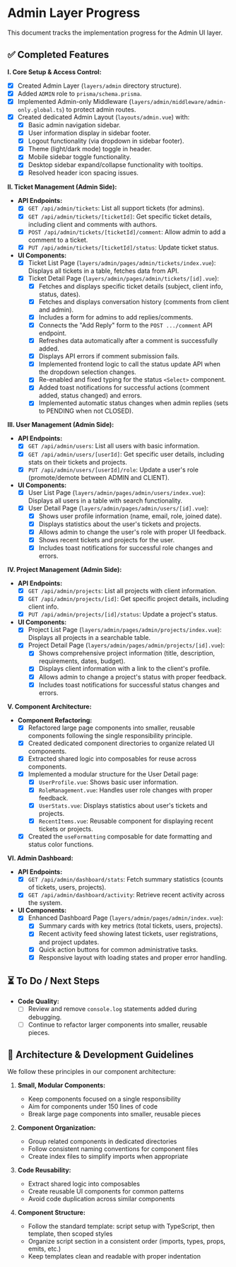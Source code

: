 # Admin Layer Progress

This document tracks the implementation progress for the Admin UI layer.

## ✅ Completed Features

**I. Core Setup & Access Control:**

- [x] Created Admin Layer (`layers/admin` directory structure).
- [x] Added `ADMIN` role to `prisma/schema.prisma`.
- [x] Implemented Admin-only Middleware (`layers/admin/middleware/admin-only.global.ts`) to protect admin routes.
- [x] Created dedicated Admin Layout (`layouts/admin.vue`) with:
  - [x] Basic admin navigation sidebar.
  - [x] User information display in sidebar footer.
  - [x] Logout functionality (via dropdown in sidebar footer).
  - [x] Theme (light/dark mode) toggle in header.
  - [x] Mobile sidebar toggle functionality.
  - [x] Desktop sidebar expand/collapse functionality with tooltips.
  - [x] Resolved header icon spacing issues.

**II. Ticket Management (Admin Side):**

- **API Endpoints:**
  - [x] `GET /api/admin/tickets`: List all support tickets (for admins).
  - [x] `GET /api/admin/tickets/[ticketId]`: Get specific ticket details, including client and comments with authors.
  - [x] `POST /api/admin/tickets/[ticketId]/comment`: Allow admin to add a comment to a ticket.
  - [x] `PUT /api/admin/tickets/[ticketId]/status`: Update ticket status.
- **UI Components:**
  - [x] Ticket List Page (`layers/admin/pages/admin/tickets/index.vue`): Displays all tickets in a table, fetches data from API.
  - [x] Ticket Detail Page (`layers/admin/pages/admin/tickets/[id].vue`):
    - [x] Fetches and displays specific ticket details (subject, client info, status, dates).
    - [x] Fetches and displays conversation history (comments from client and admin).
    - [x] Includes a form for admins to add replies/comments.
    - [x] Connects the "Add Reply" form to the `POST .../comment` API endpoint.
    - [x] Refreshes data automatically after a comment is successfully added.
    - [x] Displays API errors if comment submission fails.
    - [x] Implemented frontend logic to call the status update API when the dropdown selection changes.
    - [x] Re-enabled and fixed typing for the status `<Select>` component.
    - [x] Added toast notifications for successful actions (comment added, status changed) and errors.
    - [x] Implemented automatic status changes when admin replies (sets to PENDING when not CLOSED).

**III. User Management (Admin Side):**

- **API Endpoints:**
  - [x] `GET /api/admin/users`: List all users with basic information.
  - [x] `GET /api/admin/users/[userId]`: Get specific user details, including stats on their tickets and projects.
  - [x] `PUT /api/admin/users/[userId]/role`: Update a user's role (promote/demote between ADMIN and CLIENT).
- **UI Components:**
  - [x] User List Page (`layers/admin/pages/admin/users/index.vue`): Displays all users in a table with search functionality.
  - [x] User Detail Page (`layers/admin/pages/admin/users/[id].vue`):
    - [x] Shows user profile information (name, email, role, joined date).
    - [x] Displays statistics about the user's tickets and projects.
    - [x] Allows admin to change the user's role with proper UI feedback.
    - [x] Shows recent tickets and projects for the user.
    - [x] Includes toast notifications for successful role changes and errors.

**IV. Project Management (Admin Side):**

- **API Endpoints:**
  - [x] `GET /api/admin/projects`: List all projects with client information.
  - [x] `GET /api/admin/projects/[id]`: Get specific project details, including client info.
  - [x] `PUT /api/admin/projects/[id]/status`: Update a project's status.
- **UI Components:**
  - [x] Project List Page (`layers/admin/pages/admin/projects/index.vue`): Displays all projects in a searchable table.
  - [x] Project Detail Page (`layers/admin/pages/admin/projects/[id].vue`):
    - [x] Shows comprehensive project information (title, description, requirements, dates, budget).
    - [x] Displays client information with a link to the client's profile.
    - [x] Allows admin to change a project's status with proper feedback.
    - [x] Includes toast notifications for successful status changes and errors.

**V. Component Architecture:**

- **Component Refactoring:**
  - [x] Refactored large page components into smaller, reusable components following the single responsibility principle.
  - [x] Created dedicated component directories to organize related UI components.
  - [x] Extracted shared logic into composables for reuse across components.
  - [x] Implemented a modular structure for the User Detail page:
    - [x] `UserProfile.vue`: Shows basic user information.
    - [x] `RoleManagement.vue`: Handles user role changes with proper feedback.
    - [x] `UserStats.vue`: Displays statistics about user's tickets and projects.
    - [x] `RecentItems.vue`: Reusable component for displaying recent tickets or projects.
  - [x] Created the `useFormatting` composable for date formatting and status color functions.

**VI. Admin Dashboard:**

- **API Endpoints:**
  - [x] `GET /api/admin/dashboard/stats`: Fetch summary statistics (counts of tickets, users, projects).
  - [x] `GET /api/admin/dashboard/activity`: Retrieve recent activity across the system.
- **UI Components:**
  - [x] Enhanced Dashboard Page (`layers/admin/pages/admin/index.vue`):
    - [x] Summary cards with key metrics (total tickets, users, projects).
    - [x] Recent activity feed showing latest tickets, user registrations, and project updates.
    - [x] Quick action buttons for common administrative tasks.
    - [x] Responsive layout with loading states and proper error handling.

## ⏳ To Do / Next Steps

- **Code Quality:**
  - [ ] Review and remove `console.log` statements added during debugging.
  - [ ] Continue to refactor larger components into smaller, reusable pieces.

## 📝 Architecture & Development Guidelines

We follow these principles in our component architecture:

1. **Small, Modular Components:**

   - Keep components focused on a single responsibility
   - Aim for components under 150 lines of code
   - Break large page components into smaller, reusable pieces

2. **Component Organization:**

   - Group related components in dedicated directories
   - Follow consistent naming conventions for component files
   - Create index files to simplify imports when appropriate

3. **Code Reusability:**

   - Extract shared logic into composables
   - Create reusable UI components for common patterns
   - Avoid code duplication across similar components

4. **Component Structure:**
   - Follow the standard template: script setup with TypeScript, then template, then scoped styles
   - Organize script section in a consistent order (imports, types, props, emits, etc.)
   - Keep templates clean and readable with proper indentation

